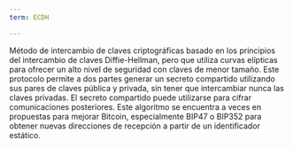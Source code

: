 ```yaml
---
term: ECDH

---
```

Método de intercambio de claves criptográficas basado en los principios del intercambio de claves Diffie-Hellman, pero que utiliza curvas elípticas para ofrecer un alto nivel de seguridad con claves de menor tamaño. Este protocolo permite a dos partes generar un secreto compartido utilizando sus pares de claves pública y privada, sin tener que intercambiar nunca las claves privadas. El secreto compartido puede utilizarse para cifrar comunicaciones posteriores. Este algoritmo se encuentra a veces en propuestas para mejorar Bitcoin, especialmente BIP47 o BIP352 para obtener nuevas direcciones de recepción a partir de un identificador estático.